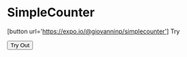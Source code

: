 # SimpleCounter

[button url='https://expo.io/@giovanninp/simplecounter'] Try


<button name="button" onclick="https://expo.io/@giovanninp/simplecounter">Try Out</button>
